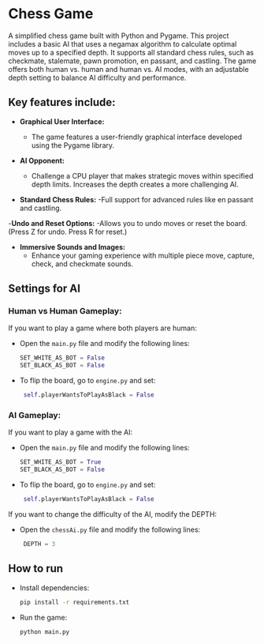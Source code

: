 # Chess Game
A simplified chess game built with Python and Pygame. This project includes a basic AI that uses a negamax algorithm to calculate optimal moves up to a specified depth. It supports all standard chess rules, such as checkmate, stalemate, pawn promotion, en passant, and castling. The game offers both human vs. human and human vs. AI modes, with an adjustable depth setting to balance AI difficulty and performance.

## Key features include:

- **Graphical User Interface:**
  - The game features a user-friendly graphical interface developed using the Pygame library.

- **AI Opponent:** 
    - Challenge a CPU player that makes strategic moves within specified depth limits. Increases the depth creates a more challenging AI. 

- **Standard Chess Rules:** 
    -Full support for advanced rules like en passant and castling.

-**Undo and Reset Options:** 
    -Allows you to undo moves or reset the board. (Press Z for undo. Press R for reset.)

- **Immersive Sounds and Images:**
  - Enhance your gaming experience with multiple piece move, capture, check, and checkmate sounds.

## Settings for AI

### Human vs Human Gameplay:

If you want to play a game where both players are human:

- Open the `main.py` file and modify the following lines:

   ```python
   SET_WHITE_AS_BOT = False
   SET_BLACK_AS_BOT = False

- To flip the board, go to `engine.py` and set:

   ```python
    self.playerWantsToPlayAsBlack = False

### AI Gameplay:

If you want to play a game with the AI:

- Open the `main.py` file and modify the following lines:

   ```python
   SET_WHITE_AS_BOT = True
   SET_BLACK_AS_BOT = False

- To flip the board, go to `engine.py` and set:

   ```python
    self.playerWantsToPlayAsBlack = False

If you want to change the difficulty of the AI, modify the DEPTH:

- Open the `chessAi.py` file and modify the following lines:

  ```python
   DEPTH = 3

## How to run

- Install dependencies:
   
   ```bash
   pip install -r requirements.txt
   
- Run the game:
   
   ```bash
   python main.py

